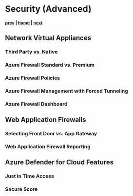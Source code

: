 # Security (Advanced)

#### [prev](./topology-advanced.md) | [home](./readme.md)  | [next](./mgmt.md)

## Network Virtual Appliances

### Third Party vs. Native

### Azure Firewall Standard vs. Premium

### Azure Firewall Policies

### Azure Firewall Management with Forced Tunneling

### Azure Firewall Dashboard

## Web Application Firewalls

### Selecting Front Door vs. App Gateway

### Web Application Firewall Reporting

## Azure Defender for Cloud Features

### Just In Time Access

### Secure Score
